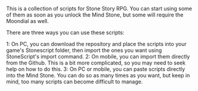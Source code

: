 This is a collection of scripts for Stone Story RPG. You can start using some of them as soon as you unlock the Mind Stone, but some will require the Moondial as well.

There are three ways you can use these scripts:

1: On PC, you can download the repository and place the scripts into your game's Stonescript folder, then import the ones you want using StoneScript's import command.
2: On mobile, you can import them directly from the Github. This is a bit more complicated, so you may need to seek help on how to do this.
3: On PC or mobile, you can paste scripts directly into the Mind Stone. You can do so as many times as you want, but keep in mind, too many scripts can become difficult to manage.
